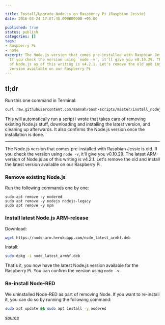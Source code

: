 ```yaml
---

title: Install/Upgrade Node.js on Raspberry Pi (Raspbian Jessie)
date: 2016-08-24 17:07:46.000000000 +05:00

published: true
status: publish
categories: []
tags:
- Raspberry Pi
- node
excerpt: The Node.js version that comes pre-installed with Raspbian Jessie is old.
  If you check the version using `node -v`, it'll give you v0.10.29. The latest ARM-version
  of Node.js as of this writing is v4.2.1. Let's remove the old and install the latest
  version available on our Raspberry Pi
---
```


tl;dr
---

Run this one command in Terminal:

```bash
curl raw.githubusercontent.com/aamnah/bash-scripts/master/install_nodejs.sh | bash
```

This will automatically run a script i wrote that takes care of removing existing Node.js stuff, downloading and installing the latest version, and cleaning up afterwards. It also confirms the Node.js version once the installation is done.

---

The Node.js version that comes pre-installed with Raspbian Jessie is old. If you check the version using `node -v`, it'll give you v0.10.29. The latest ARM-version of Node.js as of this writing is v4.2.1. Let's remove the old and install the latest version available on our Raspberry Pi.

### Remove existing Node.js

Run the following commands one by one:

```shell
sudo apt remove -y nodered
sudo apt remove -y nodejs nodejs-legacy
sudo apt remove -y npm
```

### Install latest Node.js ARM-release

Download:

```bash
wget https://node-arm.herokuapp.com/node_latest_armhf.deb
```

Install:

```bash
sudo dpkg -i node_latest_armhf.deb
```

That's it, you now have the latest Node.js version available for the Raspberry Pi. You can confirm the version using `node -v`.

### Re-install Node-RED

We uninstalled Node-RED as part of removing Node. If you want to re-install it, you can do so by running the following command:

```bash
sudo apt update && sudo apt install -y nodered
```

[source](https://www.raspberrypi.org/forums/viewtopic.php?f=34&amp;t=140747)
